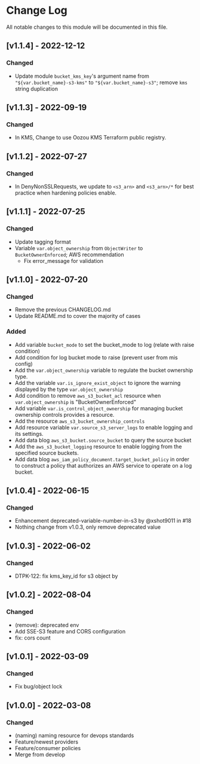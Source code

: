 # Change Log

All notable changes to this module will be documented in this file.

## [v1.1.4] - 2022-12-12

### Changed

- Update module `bucket_kms_key`'s argument name from `"${var.bucket_name}-s3-kms"` to `"${var.bucket_name}-s3"`; remove `kms` string duplication

## [v1.1.3] - 2022-09-19

### Changed

- In KMS, Change to use Oozou KMS Terraform public registry.

## [v1.1.2] - 2022-07-27

### Changed

- In DenyNonSSLRequests, we update to `<s3_arn>` and `<s3_arn>/*` for best practice when hardening policies enable.

## [v1.1.1] - 2022-07-25

### Changed

- Update tagging format
- Variable `var.object_ownership` from `ObjectWriter` to `BucketOwnerEnforced`; AWS recommendation
    - Fix error_message for validation

## [v1.1.0] - 2022-07-20

### Changed

- Remove the previous CHANGELOG.md
- Update README.md to cover the majority of cases

### Added

- Add variable `bucket_mode` to set the bucket_mode to log (relate with raise condition)
- Add condition for log bucket mode to raise (prevent user from mis config)
- Add the `var.object_ownership` variable to regulate the bucket ownership type.
- Add the variable `var.is_ignore_exist_object` to ignore the warning displayed by the type `var.object_ownership`
- Add condition to remove `aws_s3_bucket_acl` resource when `var.object_ownership` is "BucketOwnerEnforced"
- Add variable `var.is_control_object_ownership` for managing bucket ownership controls provides a resource.
- Add the resource `aws_s3_bucket_ownership_controls`
- Add resource variable `var.source_s3_server_logs` to enable logging and its settings.
- Add data blog `aws_s3_bucket.source_bucket` to query the source bucket
- Add the `aws_s3_bucket_logging` resource to enable logging from the specified source buckets.
- Add data blog `aws_iam_policy_document.target_bucket_policy` in order to construct a policy that authorizes an AWS service to operate on a log bucket.

## [v1.0.4] - 2022-06-15

### Changed

- Enhancement deprecated-variable-number-in-s3 by @xshot9011 in #18
- Nothing change from v1.0.3, only remove deprecated value

## [v1.0.3] - 2022-06-02

### Changed

- DTPK-122: fix kms_key_id for s3 object by

## [v1.0.2] - 2022-08-04

### Changed

- (remove): deprecated env
- Add SSE-S3 feature and CORS configuration
- fix: cors count

## [v1.0.1] - 2022-03-09

### Changed
- Fix bug/object lock

## [v1.0.0] - 2022-03-08

### Changed

- (naming) naming resource for devops standards
- Feature/newest providers
- Feature/consumer policies
- Merge from develop
